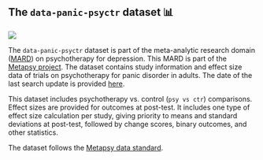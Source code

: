 ## **The `data-panic-psyctr` dataset** 📊 


[<img src="https://img.shields.io/badge/DOI-10.5281%2Fzenodo.7254845-blue">](https://dx.doi.org/10.5281/zenodo.7254845)

The `data-panic-psyctr` dataset is part of the meta-analytic research domain ([MARD](https://docs.metapsy.org/uploads/ebmental-2022-300509.pdf)) on psychotherapy for depression. This MARD is part of the [Metapsy project](https://www.metapsy.org/). The dataset contains study information and effect size data of trials on psychotherapy for panic disorder in adults. The date of the last search update is provided [here](https://github.com/metapsy-project/data-panic-psyctr/blob/main/metadata/last_search.txt). 

This dataset includes psychotherapy vs. control (`psy vs ctr`) comparisons. Effect sizes are provided for outcomes at post-test. It includes one type of effect size calculation per study, giving priority to means and standard deviations at post-test, followed by change scores, binary outcomes, and other statistics.

The dataset follows the [Metapsy data standard](https://docs.metapsy.org/data-preparation/format/).
